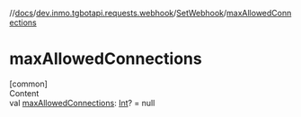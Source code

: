 //[docs](../../../index.md)/[dev.inmo.tgbotapi.requests.webhook](../index.md)/[SetWebhook](index.md)/[maxAllowedConnections](max-allowed-connections.md)



# maxAllowedConnections  
[common]  
Content  
val [maxAllowedConnections](max-allowed-connections.md): [Int](https://kotlinlang.org/api/latest/jvm/stdlib/kotlin/-int/index.html)? = null  



